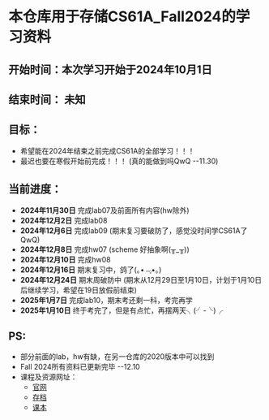 # 本仓库用于存储CS61A_Fall2024的学习资料

## 开始时间：本次学习开始于2024年10月1日
## 结束时间： 未知

## 目标：
- 希望能在2024年结束之前完成CS61A的全部学习！！！
- 最迟也要在寒假开始前完成！！！
    (真的能做到吗QwQ --11.30)

## 当前进度：
- **2024年11月30日** 完成lab07及前面所有内容(hw除外)
- **2024年12月2日** 完成lab08
- **2024年12月6日** 完成lab09
    (期末复习要破防了，感觉没时间学CS61A了QwQ)
- **2024年12月8日** 完成hw07
    (scheme 好抽象啊(╥_╥))
- **2024年12月10日** 完成hw08
- **2024年12月16日** 期末复习中，鸽了(｡•﹃•｡)
- **2024年12月24日** 期末周破防中
    (期末从12月29日至1月10日，计划于1月10日后继续学习，希望在19日放假前结束)
- **2025年1月7日** 完成lab10，期末考还剩一科，考完再学
- **2025年1月10日** 终于考完了，但是有点忙，再摆两天╮(╯-╰)╭

## PS:
- 部分前面的lab，hw有缺，在另一仓库的2020版本中可以找到
- Fall 2024所有资料已更新完毕 --12.10
- 课程及资源网址：
  - [官网](https://cs61a.org/)
  - [存档](https://web.archive.org/web/20241228152114/https://cs61a.org/)
  - [课本](https://github.com/wizardforcel/sicp-py-zh)
